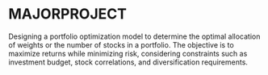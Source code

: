 # MAJORPROJECT

Designing a portfolio optimization model to determine the optimal allocation of weights or the number of stocks in a portfolio. The objective is to maximize returns while minimizing risk, considering constraints such as investment budget, stock correlations, and diversification requirements.
